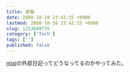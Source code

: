 ```yaml
---
title: 実験
date: 2008-10-10 23:42:15 +0900
lastmod: 2008-10-10 23:42:15 +0900
slug: 1223649735
category: ['Tech']
tags: ['']
published: false
---
```




<p><a class="keyword" href="http://d.hatena.ne.jp/keyword/mixi">mixi</a>の外部日記ってどうなってるのかやってみた。</p>

